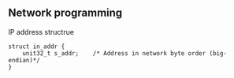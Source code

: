 ## Network programming

IP address structrue
```
struct in_addr {
    unit32_t s_addr;    /* Address in network byte order (big-endian)*/
}
```
